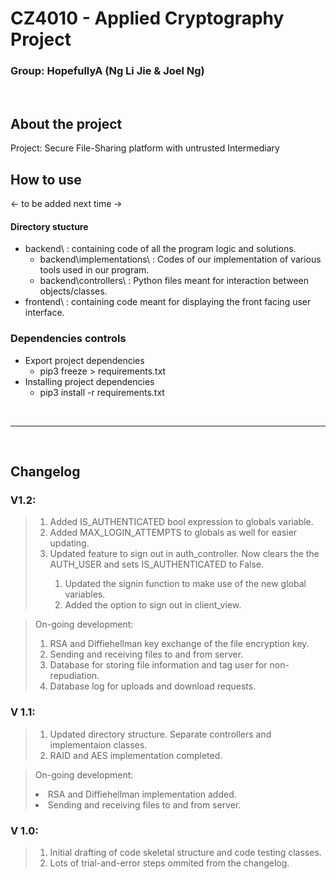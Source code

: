 # CZ4010 - Applied Cryptography Project
### Group: HopefullyA (Ng Li Jie & Joel Ng)

<br/>

## About the project
Project: Secure File-Sharing platform with untrusted Intermediary

## How to use
<- to be added next time ->

#### Directory stucture
- backend\  : containing code of all the program logic and solutions.
  - backend\implementations\ : Codes of our implementation of various tools used in our program.
  - backend\controllers\  : Python files meant for interaction between objects/classes.
- frontend\ : containing code meant for displaying the front facing user interface.

### Dependencies controls
- Export project dependencies
  - pip3 freeze > requirements.txt
- Installing project dependencies
  - pip3 install -r requirements.txt

<br/>
<hr/>

<br/>

## Changelog
### V1.2:
><ol>
><li>Added IS_AUTHENTICATED bool expression to globals variable.</li>
><li>Added MAX_LOGIN_ATTEMPTS to globals as well for easier updating.</li>
><li>Updated feature to sign out in auth_controller. Now clears the the AUTH_USER and sets IS_AUTHENTICATED to False.</li>
><ol>
><li>Updated the signin function to make use of the new global variables.</li>
><li>Added the option to sign out in client_view.</li>
></ol>

> On-going development:
><ol>
><li>RSA and Diffiehellman key exchange of the file encryption key.</li>
><li>Sending and receiving files to and from server.</li>
><li>Database for storing file information and tag user for non-repudiation.</li>
><li>Database log for uploads and download requests.</li>
></ol>

### V 1.1:
><ol>
><li>Updated directory structure. Separate controllers and implementaion classes.</li>
><li>RAID and AES implementation completed.</li>
></ol>

> On-going development:
><li>RSA and Diffiehellman implementation added.</li>
><li>Sending and receiving files to and from server.</li>
></ol>

### V 1.0:
><ol>
><li>Initial drafting of code skeletal structure and code testing classes. </li>
><li>Lots of trial-and-error steps ommited from the changelog.</li>
></ol>